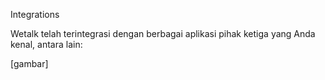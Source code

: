 Integrations

Wetalk telah terintegrasi dengan berbagai aplikasi pihak ketiga yang Anda kenal, antara lain:

[gambar]